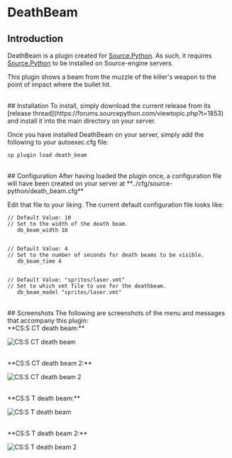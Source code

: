 # DeathBeam

## Introduction
DeathBeam is a plugin created for [Source.Python](https://github.com/Source-Python-Dev-Team/Source.Python).  As such, it requires [Source.Python](https://github.com/Source-Python-Dev-Team/Source.Python) to be installed on Source-engine servers.

This plugin shows a beam from the muzzle of the killer's weapon to the point of impact where the bullet hit.

<br>
## Installation
To install, simply download the current release from its [release thread](https://forums.sourcepython.com/viewtopic.php?t=1853) and install it into the main directory on your server.

Once you have installed DeathBeam on your server, simply add the following to your autoexec.cfg file:
```
sp plugin load death_beam
```

<br>
## Configuration
After having loaded the plugin once, a configuration file will have been created on your server at **../cfg/source-python/death_beam.cfg**

Edit that file to your liking.  The current default configuration file looks like:
```
// Default Value: 10
// Set to the width of the death beam.
   db_beam_width 10


// Default Value: 4
// Set to the number of seconds for death beams to be visible.
   db_beam_time 4


// Default Value: "sprites/laser.vmt"
// Set to which vmt file to use for the deathbeam.
   db_beam_model "sprites/laser.vmt"
```

<br>
## Screenshots
The following are screenshots of the menu and messages that accompany this plugin:

<br>
**CS:S CT death beam:**

![CS:S CT death beam](https://raw.githubusercontent.com/satoon101/DeathBeam/screenshots/css_ct_death.jpg "CS:GO Menu")

<br>
**CS:S CT death beam 2:**

![CS:S CT death beam 2](https://raw.githubusercontent.com/satoon101/DeathBeam/screenshots/css_t_death.jpg "CS:GO Menu")

<br>
**CS:S T death beam:**

![CS:S T death beam](https://raw.githubusercontent.com/satoon101/DeathBeam/screenshots/css_ct_bot_death.jpg "CS:GO Menu")

<br>
**CS:S T death beam 2:**

![CS:S T death beam 2](https://raw.githubusercontent.com/satoon101/DeathBeam/screenshots/css_t_bot_death.jpg "CS:GO Menu")
